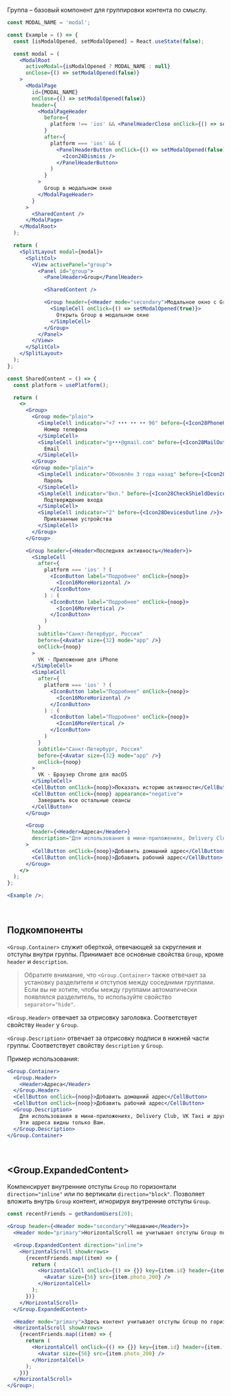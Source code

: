 Группа – базовый компонент для группировки контента по смыслу.

```jsx { "props": { "layout": false, "showLayoutSelect": true, "adaptivity": true } }
const MODAL_NAME = 'modal';

const Example = () => {
  const [isModalOpened, setModalOpened] = React.useState(false);

  const modal = (
    <ModalRoot
      activeModal={isModalOpened ? MODAL_NAME : null}
      onClose={() => setModalOpened(false)}
    >
      <ModalPage
        id={MODAL_NAME}
        onClose={() => setModalOpened(false)}
        header={
          <ModalPageHeader
            before={
              platform !== 'ios' && <PanelHeaderClose onClick={() => setModalOpened(false)} />
            }
            after={
              platform === 'ios' && (
                <PanelHeaderButton onClick={() => setModalOpened(false)}>
                  <Icon24Dismiss />
                </PanelHeaderButton>
              )
            }
          >
            Group в модальном окне
          </ModalPageHeader>
        }
      >
        <SharedContent />
      </ModalPage>
    </ModalRoot>
  );

  return (
    <SplitLayout modal={modal}>
      <SplitCol>
        <View activePanel="group">
          <Panel id="group">
            <PanelHeader>Group</PanelHeader>

            <SharedContent />

            <Group header={<Header mode="secondary">Модальное окно с Group</Header>}>
              <SimpleCell onClick={() => setModalOpened(true)}>
                Открыть Group в модальном окне
              </SimpleCell>
            </Group>
          </Panel>
        </View>
      </SplitCol>
    </SplitLayout>
  );
};

const SharedContent = () => {
  const platform = usePlatform();

  return (
    <>
      <Group>
        <Group mode="plain">
          <SimpleCell indicator="+7 ••• •• •• 96" before={<Icon28PhoneOutline />}>
            Номер телефона
          </SimpleCell>
          <SimpleCell indicator="g•••@gmail.com" before={<Icon28MailOutline />}>
            Email
          </SimpleCell>
        </Group>
        <Group mode="plain">
          <SimpleCell indicator="Обновлён 3 года назад" before={<Icon28KeyOutline />}>
            Пароль
          </SimpleCell>
          <SimpleCell indicator="Вкл." before={<Icon28CheckShieldDeviceOutline />}>
            Подтверждение входа
          </SimpleCell>
          <SimpleCell indicator="2" before={<Icon28DevicesOutline />}>
            Привязанные устройства
          </SimpleCell>
        </Group>
      </Group>

      <Group header={<Header>Последняя активность</Header>}>
        <SimpleCell
          after={
            platform === 'ios' ? (
              <IconButton label="Подробнее" onClick={noop}>
                <Icon16MoreHorizontal />
              </IconButton>
            ) : (
              <IconButton label="Подробнее" onClick={noop}>
                <Icon16MoreVertical />
              </IconButton>
            )
          }
          subtitle="Санкт-Петербург, Россия"
          before={<Avatar size={32} mode="app" />}
          onClick={noop}
        >
          VK · Приложение для iPhone
        </SimpleCell>
        <SimpleCell
          after={
            platform === 'ios' ? (
              <IconButton label="Подробнее" onClick={noop}>
                <Icon16MoreHorizontal />
              </IconButton>
            ) : (
              <IconButton label="Подробнее" onClick={noop}>
                <Icon16MoreVertical />
              </IconButton>
            )
          }
          subtitle="Санкт-Петербург, Россия"
          before={<Avatar size={32} mode="app" />}
          onClick={noop}
        >
          VK · Браузер Chrome для macOS
        </SimpleCell>
        <CellButton onClick={noop}>Показать историю активности</CellButton>
        <CellButton onClick={noop} appearance="negative">
          Завершить все остальные сеансы
        </CellButton>
      </Group>

      <Group
        header={<Header>Адреса</Header>}
        description="Для использования в мини-приложениях, Delivery Club, VK Taxi и других сервисах ВКонтакте. Эти адреса видны только Вам."
      >
        <CellButton onClick={noop}>Добавить домашний адрес</CellButton>
        <CellButton onClick={noop}>Добавить рабочий адрес</CellButton>
      </Group>
    </>
  );
};

<Example />;
```

<br />

## Подкомпоненты

`<Group.Container>` служит оберткой, отвечающей за скругления и отступы внутри группы. Принимает все основные свойства `Group`, кроме `header` и `description`.

> Обратите внимание, что `<Group.Container>` также отвечает за установку разделителя и отступов между соседними группами.
> Если вы не хотите, чтобы между группами автоматически появлялся разделитель, то используйте свойство `separator="hide"`.

`<Group.Header>` отвечает за отрисовку заголовка. Соответствует свойству `Header` у `Group`.

`<Group.Description>` отвечает за отрисовку подписи в нижней части группы. Соответствует свойству `description` у `Group`.

Пример использования:

```jsx static
<Group.Container>
  <Group.Header>
    <Header>Адреса</Header>
  </Group.Header>
  <CellButton onClick={noop}>Добавить домашний адрес</CellButton>
  <CellButton onClick={noop}>Добавить рабочий адрес</CellButton>
  <Group.Description>
    Для использования в мини-приложениях, Delivery Club, VK Taxi и других сервисах ВКонтакте.
    Эти адреса видны только Вам.
  </Group.Description>
</Group.Container>
```

<br />

## <Group.ExpandedContent>

Компенсирует внутренние отступы `Group` по горизонтали `direction="inline"` или по вертикали `direction="block"`.
Позволяет вложить внутрь `Group` контент, игнорируя внутренние отступы `Group`.

```jsx
const recentFriends = getRandomUsers(20);

<Group header={<Header mode="secondary">Недавние</Header>}>
  <Header mode="primary">HorizontalScroll не учитывает отступы Group по горизонтали</Header>

  <Group.ExpandedContent direction="inline">
    <HorizontalScroll showArrows>
      {recentFriends.map((item) => {
        return (
          <HorizontalCell onClick={() => {}} key={item.id} header={item.first_name}>
            <Avatar size={56} src={item.photo_200} />
          </HorizontalCell>
        );
      })}
    </HorizontalScroll>
  </Group.ExpandedContent>

  <Header mode="primary">Здесь контент учитывает отступы Group по горизонтали</Header>
  <HorizontalScroll showArrows>
    {recentFriends.map((item) => {
      return (
        <HorizontalCell onClick={() => {}} key={item.id} header={item.first_name}>
          <Avatar size={56} src={item.photo_200} />
        </HorizontalCell>
      );
    })}
  </HorizontalScroll>
</Group>;
```

